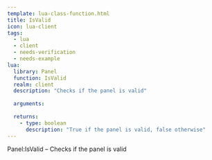 ```yaml
---
template: lua-class-function.html
title: IsValid
icon: lua-client
tags:
  - lua
  - client
  - needs-verification
  - needs-example
lua:
  library: Panel
  function: IsValid
  realm: client
  description: "Checks if the panel is valid"
  
  arguments:
  
  returns:
    - type: boolean
      description: "True if the panel is valid, false otherwise"
---
```


<div class="lua__search__keywords">
Panel:IsValid &#x2013; Checks if the panel is valid
</div>
